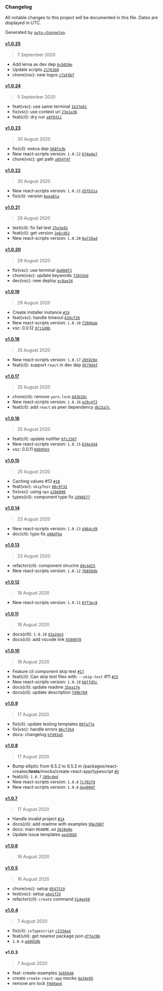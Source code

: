 ### Changelog

All notable changes to this project will be documented in this file. Dates are displayed in UTC.

Generated by [`auto-changelog`](https://github.com/CookPete/auto-changelog).

#### [v1.0.25](https://github.com/tzachbon/react-creates/compare/v1.0.24...v1.0.25)

> 7 September 2020

- Add lerna as dev dep [`6cb026e`](https://github.com/tzachbon/react-creates/commit/6cb026e9a922a5eb9b226ca9223acbd737f70bfc)
- Update scripts [`21761b0`](https://github.com/tzachbon/react-creates/commit/21761b0a594682bccfea0e402070d4028f87c17d)
- chore(vsc): new logos [`c7af4bf`](https://github.com/tzachbon/react-creates/commit/c7af4bf82a6ab89d52ed12498472a3770bc969a9)

#### [v1.0.24](https://github.com/tzachbon/react-creates/compare/v1.0.23...v1.0.24)

> 5 September 2020

- feat(vsc): use same terminal [`1b37e61`](https://github.com/tzachbon/react-creates/commit/1b37e6188c78be550c357425d1226de1b9d05825)
- fix(vsc): use context uri [`23e1a36`](https://github.com/tzachbon/react-creates/commit/23e1a36735b31c9c93e62f262edaf85ae16cc5fd)
- feat(cli): dry run [`a8f0311`](https://github.com/tzachbon/react-creates/commit/a8f0311afde0dc688df406a7c0918e79e9a70787)

#### [v1.0.23](https://github.com/tzachbon/react-creates/compare/v1.0.22...v1.0.23)

> 30 August 2020

- fix(cli): execa dep [`560fe3b`](https://github.com/tzachbon/react-creates/commit/560fe3b2fd4d449816dd4927bbfcae5fdbe0376b)
- New react-scripts version: `1.0.22` [`6f4e4e7`](https://github.com/tzachbon/react-creates/commit/6f4e4e77678772f6418704ca06fa5066f40aceba)
- chore(vsc): get path [`a954f4f`](https://github.com/tzachbon/react-creates/commit/a954f4fc5a526a8ad06ba31158c7bc00dec51bba)

#### [v1.0.22](https://github.com/tzachbon/react-creates/compare/v1.0.21...v1.0.22)

> 30 August 2020

- New react-scripts version: `1.0.21` [`d5fb31a`](https://github.com/tzachbon/react-creates/commit/d5fb31a6121f5cfb839d9e426f6835c505411a46)
- fix(cli): version [`6eea81a`](https://github.com/tzachbon/react-creates/commit/6eea81a7c87efb20a3f65b34b4fa993c345d2394)

#### [v1.0.21](https://github.com/tzachbon/react-creates/compare/v1.0.20...v1.0.21)

> 29 August 2020

- text(cli): fix fail test [`25e3e82`](https://github.com/tzachbon/react-creates/commit/25e3e82e813d8331b1853cf17c3d5cbd1e869910)
- feat(cli): get version [`3e6cd62`](https://github.com/tzachbon/react-creates/commit/3e6cd621d905439e76e543d696a39685f5ddb210)
- New react-scripts version: `1.0.20` [`0a719ad`](https://github.com/tzachbon/react-creates/commit/0a719adca43409ad399f92bebdf8ccbfc4e8d491)

#### [v1.0.20](https://github.com/tzachbon/react-creates/compare/v1.0.19...v1.0.20)

> 29 August 2020

- fix(vsc): use terminal [`da98df3`](https://github.com/tzachbon/react-creates/commit/da98df3bf08451bc0c8fea673390d5228386298a)
- chore(vsc): update keywords [`72033eb`](https://github.com/tzachbon/react-creates/commit/72033eb6760ed2458d9702327686307179e73cc6)
- dev(vsc): new deploy [`ec9ae34`](https://github.com/tzachbon/react-creates/commit/ec9ae34d10155f76a7d715a21f4b62bad04fda41)

#### [v1.0.19](https://github.com/tzachbon/react-creates/compare/v1.0.18...v1.0.19)

> 29 August 2020

- Create installer instance [`#19`](https://github.com/tzachbon/react-creates/pull/19)
- feat(vsc): handle timeout [`634cf26`](https://github.com/tzachbon/react-creates/commit/634cf2638f4052cc77f2b7b36dade87810e34c87)
- New react-scripts version: `1.0.18` [`f2994ab`](https://github.com/tzachbon/react-creates/commit/f2994abcee4cd16c2154f3d7019f0ce6a0fcdd04)
- vsc: 0.0.12 [`8711d8b`](https://github.com/tzachbon/react-creates/commit/8711d8ba1e983bc1704d8661583c45a744f778aa)

#### [v1.0.18](https://github.com/tzachbon/react-creates/compare/v1.0.17...v1.0.18)

> 25 August 2020

- New react-scripts version: `1.0.17` [`205920e`](https://github.com/tzachbon/react-creates/commit/205920e5d2df4721367d20f8edb93c8e70020942)
- feat(cli): support `react` in dev dep [`9579d4f`](https://github.com/tzachbon/react-creates/commit/9579d4f3a8d4e0ae9e26bdc6bca787ef8362ed7b)

#### [v1.0.17](https://github.com/tzachbon/react-creates/compare/v1.0.16...v1.0.17)

> 25 August 2020

- chore(cli): remove `yarn.lock` [`641b28c`](https://github.com/tzachbon/react-creates/commit/641b28cc870a8e56910105f61567792652c449e8)
- New react-scripts version: `1.0.16` [`e29c4f2`](https://github.com/tzachbon/react-creates/commit/e29c4f2e2c34c4f4c9d4ce1c459c750d816cb631)
- feat(cli): add `react` as peer dependency [`db15a7c`](https://github.com/tzachbon/react-creates/commit/db15a7c143c58c36f9c8b1c1ebe82ad6f62fa8ad)

#### [v1.0.16](https://github.com/tzachbon/react-creates/compare/v1.0.15...v1.0.16)

> 25 August 2020

- feat(cli): update notifier [`6fc1587`](https://github.com/tzachbon/react-creates/commit/6fc15874eb14a26db499d978414be4ccd793fbc3)
- New react-scripts version: `1.0.15` [`634e344`](https://github.com/tzachbon/react-creates/commit/634e344223fe77156510fbc178509551c985609f)
- vsc: 0.0.11 [`0db95b5`](https://github.com/tzachbon/react-creates/commit/0db95b52bafa6c6082abc72b462a69cd16502a1a)

#### [v1.0.15](https://github.com/tzachbon/react-creates/compare/v1.0.14...v1.0.15)

> 25 August 2020

- Caching values #13 [`#18`](https://github.com/tzachbon/react-creates/pull/18)
- feat(vsc): `skipTest` [`00c9f32`](https://github.com/tzachbon/react-creates/commit/00c9f32c3f615bd2158b04e6040096d0c681e914)
- fix(vsc): using `npx` [`a3b6096`](https://github.com/tzachbon/react-creates/commit/a3b609609d55caae509f4aa10cae97acac901556)
- types(cli): component type fix [`2d96677`](https://github.com/tzachbon/react-creates/commit/2d96677c3f43f5bc2cba77317d66d04ae541e696)

#### [v1.0.14](https://github.com/tzachbon/react-creates/compare/v1.0.13...v1.0.14)

> 23 August 2020

- New react-scripts version: `1.0.13` [`d464cd9`](https://github.com/tzachbon/react-creates/commit/d464cd96bdf1db380592c442d51e06a68b826856)
- doc(cli): typo fix [`a98dfbe`](https://github.com/tzachbon/react-creates/commit/a98dfbe31a271eb666a4734fdb068e7c0294ff75)

#### [v1.0.13](https://github.com/tzachbon/react-creates/compare/v1.0.12...v1.0.13)

> 23 August 2020

- refactor(cli): component structre [`d9c4425`](https://github.com/tzachbon/react-creates/commit/d9c44254c9e2c3e31c8e194afd00fbb996216261)
- New react-scripts version: `1.0.12` [`7b850db`](https://github.com/tzachbon/react-creates/commit/7b850db932dbbe8c2f1d49e6b0c2293e1c51da13)

#### [v1.0.12](https://github.com/tzachbon/react-creates/compare/v1.0.11...v1.0.12)

> 18 August 2020

- New react-scripts version: `1.0.11` [`07f3ec8`](https://github.com/tzachbon/react-creates/commit/07f3ec8bf634a146a67847935c8f5e7216d19840)

#### [v1.0.11](https://github.com/tzachbon/react-creates/compare/v1.0.10...v1.0.11)

> 18 August 2020

- docs(clli): `1.0.10` [`43a24e3`](https://github.com/tzachbon/react-creates/commit/43a24e355bdb85d3fc473fbd2ffcda24d23c24bb)
- docs(cli): add vscode link [`6508978`](https://github.com/tzachbon/react-creates/commit/6508978ee0b62a02d854feee77b6ad2395debac4)

#### [v1.0.10](https://github.com/tzachbon/react-creates/compare/v1.0.9...v1.0.10)

> 18 August 2020

- Feature cli component   skip test [`#17`](https://github.com/tzachbon/react-creates/pull/17)
- feat(cli): Can skip test files with: `--skip-test` #11 [`#15`](https://github.com/tzachbon/react-creates/pull/15)
- New react-scripts version: `1.0.10` [`bbffd5c`](https://github.com/tzachbon/react-creates/commit/bbffd5c43bf413e549fe8c25165da536585af461)
- docs(cli): update readme [`35ea1fe`](https://github.com/tzachbon/react-creates/commit/35ea1fe9d855d2aba9926aa83b6d71bc6d1a74db)
- docs(cli): update description [`fd9b769`](https://github.com/tzachbon/react-creates/commit/fd9b769775e78b79df1cddcf10515f055d18d610)

#### [v1.0.9](https://github.com/tzachbon/react-creates/compare/v1.0.8...v1.0.9)

> 17 August 2020

- fix(cli): update testing templates [`09fa77e`](https://github.com/tzachbon/react-creates/commit/09fa77eee55d636ada4263fc6df56b6151fc3646)
- fix(vsc): handle errors [`86cf2b4`](https://github.com/tzachbon/react-creates/commit/86cf2b4ca4c1d2086fb69abd37ce0c6bc375f860)
- docs: changelog [`bfd93a5`](https://github.com/tzachbon/react-creates/commit/bfd93a5b07859d9bb74cdfca8fa03f3ef1d398a1)

#### [v1.0.8](https://github.com/tzachbon/react-creates/compare/v1.0.7...v1.0.8)

> 17 August 2020

- Bump elliptic from 6.5.2 to 6.5.3 in /packages/react-creates/__tests__/mocks/create-react-app/typescript [`#5`](https://github.com/tzachbon/react-creates/pull/5)
- feat(cli): `1.0.7` [`209cded`](https://github.com/tzachbon/react-creates/commit/209cded36deca9247142b4ca8a7fff498683ffda)
- New react-scripts version: `1.0.8` [`7c702f8`](https://github.com/tzachbon/react-creates/commit/7c702f896353088a3717f3c790246e7be30c6068)
- New react-scripts version: `1.0.8` [`dee004f`](https://github.com/tzachbon/react-creates/commit/dee004fa308099f13c0df59edcc5288e4b32381d)

#### [v1.0.7](https://github.com/tzachbon/react-creates/compare/v1.0.6...v1.0.7)

> 17 August 2020

- Handle invalid project [`#14`](https://github.com/tzachbon/react-creates/pull/14)
- docs(cli): add readme with examples [`99e2907`](https://github.com/tzachbon/react-creates/commit/99e2907bf6abe0b017f0e176e0be965bf637bf0b)
- docs: main `README.md` [`2628e8e`](https://github.com/tzachbon/react-creates/commit/2628e8e6a53ef2a7bce76ff81b6c817b92fffd5c)
- Update issue templates [`ee426b5`](https://github.com/tzachbon/react-creates/commit/ee426b54c5707c959bafdf8e69dd5eca2410607e)

#### [v1.0.6](https://github.com/tzachbon/react-creates/compare/v1.0.5...v1.0.6)

> 16 August 2020

#### [v1.0.5](https://github.com/tzachbon/react-creates/compare/v1.0.4...v1.0.5)

> 16 August 2020

- chore(vsc): setup [`0547519`](https://github.com/tzachbon/react-creates/commit/0547519bf84174bc49c6966c6583a9d740184f84)
- test(vsc): setup [`a6e1f33`](https://github.com/tzachbon/react-creates/commit/a6e1f33fffbb794e9b32351dc238dc47de3de9aa)
- refactor(cli): `create` command [`514ee50`](https://github.com/tzachbon/react-creates/commit/514ee507a6dae68b9066144fb57ca1f8b58a1c9d)

#### [v1.0.4](https://github.com/tzachbon/react-creates/compare/v1.0.3...v1.0.4)

> 7 August 2020

- fix(cli): `isTypescript` [`c2334ad`](https://github.com/tzachbon/react-creates/commit/c2334ad870f0a4d94d5a550efc9e3e26ce103084)
- feat(util): get nearest package json [`dffe29b`](https://github.com/tzachbon/react-creates/commit/dffe29b25f3ec315c855ead532f775adc42fc6aa)
- `1.0.4` [`add65db`](https://github.com/tzachbon/react-creates/commit/add65db31ba2b6582f1800d0e34fd391bb9b627f)

#### v1.0.3

> 7 August 2020

- feat: create-examples [`3eb5b46`](https://github.com/tzachbon/react-creates/commit/3eb5b465bbc564f13c98b877861dabe26b15ae39)
- create `create-react-app` mocks [`4e34e95`](https://github.com/tzachbon/react-creates/commit/4e34e95da0f2f6bb3e13f986d0fd1806603bc0a3)
- remove arn lock [`f049aed`](https://github.com/tzachbon/react-creates/commit/f049aed96c2780d18ee86596567a9878bb23dc48)
